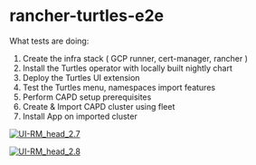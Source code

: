 # rancher-turtles-e2e

What tests are doing:
1. Create the infra stack ( GCP runner, cert-manager, rancher )
2. Install the Turtles operator with locally built nightly chart
3. Deploy the Turtles UI extension
4. Test the Turtles menu, namespaces import features
5. Perform CAPD setup prerequisites
6. Create & Import CAPD cluster using fleet
7. Install App on imported cluster


[![UI-RM_head_2.7](https://github.com/rancher-sandbox/rancher-turtles-e2e/actions/workflows/ui-rm_head_2.7.yaml/badge.svg?branch=main)](https://github.com/rancher-sandbox/rancher-turtles-e2e/actions/workflows/ui-rm_head_2.7.yaml)

[![UI-RM_head_2.8](https://github.com/rancher-sandbox/rancher-turtles-e2e/actions/workflows/ui-rm_head_2.8.yaml/badge.svg?branch=main)](https://github.com/rancher-sandbox/rancher-turtles-e2e/actions/workflows/ui-rm_head_2.8.yaml)

